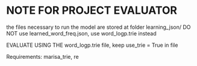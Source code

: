 # NOTE FOR PROJECT EVALUATOR

the files necessary to run the model are stored at folder learning_json/
DO NOT use learned_word_freq.json, use word_logp.trie instead

EVALUATE USING THE word_logp.trie file, 
keep  use_trie = True in file

Requirements:
marisa_trie, re
